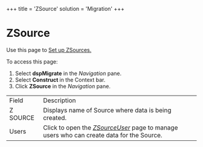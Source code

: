 +++
title = 'ZSource'
solution = 'Migration'
+++

# ZSource

<div class="use">

Use this page to [Set up ZSources.](../Config/Set_up_ZSources.htm)

</div>

To access this page:

1.  Select **dspMigrate** in the *Navigation* pane.
2.  Select <span style="font-weight: bold;">Construct </span>in the
    Context bar.
3.  Click <span style="font-weight: bold;">ZSource</span> in the
    <span style="font-style: italic;">Navigation</span>
pane.

|          |                                                                                                                                                    |
| -------- | -------------------------------------------------------------------------------------------------------------------------------------------------- |
| Field    | Description                                                                                                                                        |
| Z SOURCE | Displays name of Source where data is being created.                                                                                               |
| Users    | Click to open the <span style="font-style: italic;">[ZSourceUser](ZSourceUser.htm)</span> page to manage users who can create data for the Source. |
